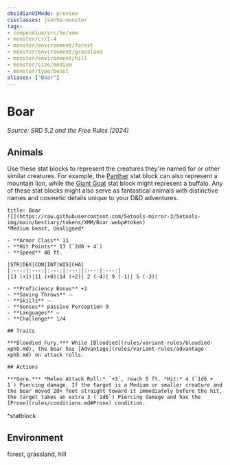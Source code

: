 ```yaml
---
obsidianUIMode: preview
cssclasses: json5e-monster
tags:
- compendium/src/5e/xmm
- monster/cr/1-4
- monster/environment/forest
- monster/environment/grassland
- monster/environment/hill
- monster/size/medium
- monster/type/beast
aliases: ["Boar"]
---
```

# Boar
*Source: SRD 5.2 and the Free Rules (2024)*  

## Animals

Use these stat blocks to represent the creatures they're named for or other similar creatures. For example, the [Panther](panther-xmm.md) stat block can also represent a mountain lion, while the [Giant Goat](giant-goat-xmm.md) stat block might represent a buffalo. Any of these stat blocks might also serve as fantastical animals with distinctive names and cosmetic details unique to your D&D adventures.

```ad-statblock
title: Boar
![](https://raw.githubusercontent.com/5etools-mirror-3/5etools-img/main/bestiary/tokens/XMM/Boar.webp#token)
*Medium beast, Unaligned*

- **Armor Class** 11
- **Hit Points** 13 (`2d8 + 4`)
- **Speed** 40 ft.

|STR|DEX|CON|INT|WIS|CHA|
|:---:|:---:|:---:|:---:|:---:|:---:|
|13 (+1)|11 (+0)|14 (+2)| 2 (-4)| 9 (-1)| 5 (-3)|

- **Proficiency Bonus** +2
- **Saving Throws** ⏤
- **Skills** ⏤
- **Senses** passive Perception 9
- **Languages** —
- **Challenge** 1/4

## Traits

***Bloodied Fury.*** While [Bloodied](rules/variant-rules/bloodied-xphb.md), the boar has [Advantage](rules/variant-rules/advantage-xphb.md) on attack rolls.

## Actions

***Gore.*** *Melee Attack Roll:* `+3`, reach 5 ft. *Hit:* 4 (`1d6 + 1`) Piercing damage. If the target is a Medium or smaller creature and the boar moved 20+ feet straight toward it immediately before the hit, the target takes an extra 3 (`1d6`) Piercing damage and has the [Prone](rules/conditions.md#Prone) condition.
```
^statblock

## Environment

forest, grassland, hill